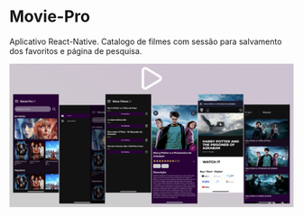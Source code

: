 # Movie-Pro
Aplicativo React-Native. Catalogo de filmes com sessão para salvamento dos favoritos e página de pesquisa.


![Banner](Banner.png)
